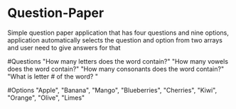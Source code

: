 # Question-Paper

Simple question paper application that has four questions and nine options, application automatically selects the question and option from two arrays and user need to give answers for that

#Questions
"How many letters does the word contain?"
"How many vowels does the word contain?"
"How many consonants does the word contain?"
"What is letter # of the word? "

#Options
"Apple", "Banana", "Mango", "Blueberries", "Cherries", "Kiwi", "Orange", "Olive", "Limes"
